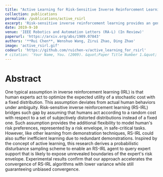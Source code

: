 ```yaml
---
title: "Active Learning for Risk-Sensitive Inverse Reinforcement Learning"
collection: publications
permalink: /publications/active_rsirl
excerpt: 'Risk-sensitive inverse reinforcement learning provides an general model to capture how human assess the distribution of a stochastic outcome when the true distribution is unknown (ambiguous). This work enables an RS-IRL learner to actively query expert demonstrations for faster risk envelope approximation.'
date: 2019-9-10
venue: 'IEEE Robotics and Automation Letters (RA-L) (In Review)'
paperurl: 'https://arxiv.org/abs/1909.07843'
authors: '**Rui Chen**, Wenshuo Wang, Zirui Zhao, Ding Zhao'
image: 'active_rsirl.gif'
codeurl: 'https://github.com/ruichen-v/active_learning_for_rsirl'
# citation: 'Your Name, You. (2009). &quot;Paper Title Number 1.&quot; <i>Journal 1</i>. 1(1).'
---
```

# Abstract
One typical assumption in inverse reinforcement learning (IRL) is that human experts act to optimize the expected utility of a stochastic cost with a fixed distribution. This assumption deviates from actual human behaviors under ambiguity. Risk-sensitive inverse reinforcement learning (RS-IRL) bridges such gap by assuming that humans act according to a random cost with respect to a set of subjectively distorted distributions instead of a fixed one. Such assumption provides the additional flexibility to model human's risk preferences, represented by a risk envelope, in safe-critical tasks. However, like other learning from demonstration techniques, RS-IRL could also suffer inefficient learning due to redundant demonstrations. Inspired by the concept of active learning, this research derives a probabilistic disturbance sampling scheme to enable an RS-IRL agent to query expert support that is likely to expose unrevealed boundaries of the expert's risk envelope. Experimental results confirm that our approach accelerates the convergence of RS-IRL algorithms with lower variance while still guaranteeing unbiased convergence.
 
<!-- [Download paper here](https://arxiv.org/abs/1909.07843) -->
